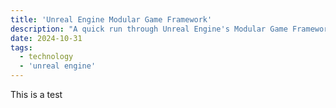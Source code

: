 ```yaml
---
title: 'Unreal Engine Modular Game Framework'
description: "A quick run through Unreal Engine's Modular Game Framework"
date: 2024-10-31
tags:
  - technology
  - 'unreal engine'
---
```


This is a test